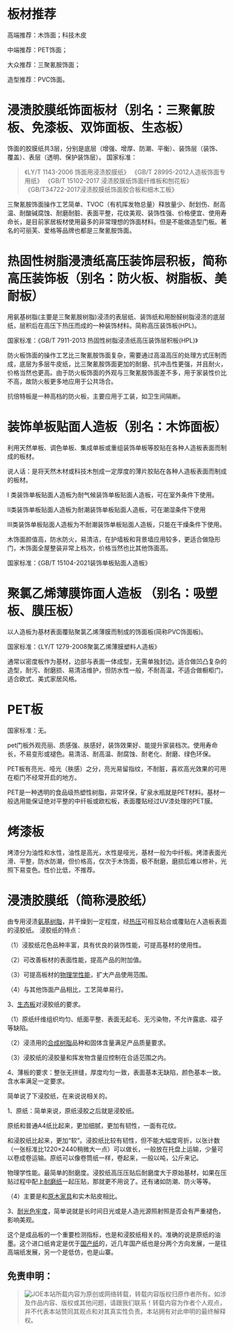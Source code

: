 # 板材推荐

高端推荐：木饰面；科技木皮

中端推荐：PET饰面；

大众推荐：三聚氰胺饰面；

造型推荐：PVC饰面。

# 浸渍胶膜纸饰面板材（别名：三聚氰胺板、免漆板、双饰面板、生态板）
饰面的胶膜纸共3层，分别是底层（增强、增厚、防潮、平衡）、装饰层（装饰、覆盖）、表层（透明、保护装饰层）。
国家标准：

> 《LY/T 1143-2006 饰面用浸渍胶膜纸》
> 《GB/T 28995-2012人造板饰面专用纸》
> 《GB/T 15102-2017 浸渍胶膜纸饰面纤维板和刨花板》
> 《GB/T34722-2017浸渍胶膜纸饰面胶合板和细木工板》

三聚氰胺饰面操作工艺简单、TVOC（有机挥发物总量）释放量少、耐划伤、耐高温、耐酸碱腐蚀、耐磨耐脏、表面平整，花纹美观、装饰性强、价格便宜、使用寿命长，是目前家居板材使用最多的非常理想的饰面材料。但是不能做造型门板。著名的可丽芙、爱格等品牌也都是三聚氰胺饰面。

# 热固性树脂浸渍纸高压装饰层积板，简称高压装饰板（别名：防火板、树脂板、美耐板）

用氨基树脂(主要是三聚氰胺树脂)浸渍的表层纸、装饰纸和用酚醛树脂浸渍的底层纸，层积后在高压下热压而成的一种装饰材料。简称高压装饰板(HPL)。

国家标准：《GB/T 7911-2013 热固性树脂浸渍纸高压装饰层积板(HPL)》

防火板饰面的操作工艺比三聚氰胺饰面复杂，需要通过高温高压的处理方式压制而成，底层为多层牛皮纸，比三聚氰胺饰面更加的耐磨、抗冲击性更强，并且耐火，价格当然也更高。由于防火板饰面的外观与三聚氰胺饰面差不多，用于家装性价比不高，故防火板更多地应用于公共场合。

抗倍特板是一种高档的防火板，主要应用于工装，如卫生间隔断。

# 装饰单板贴面人造板（别名：木饰面板）

利用天然单板、调色单板、集成单板或重组装饰单板等胶贴在各种人造板表面而制成的板材。

说人话：是将天然木材或科技木刨成一定厚度的薄片胶贴在各种人造板表面而制成的板材。

I 类装饰单板贴面人造板为耐气候装饰单板贴面人造板，可在室外条件下使用。

II类装饰单板贴面人造板为耐潮装饰单板贴面人造板，可在潮湿条件下使用

III类装饰单板贴面人造板为不耐潮装饰单板贴面人造板，只能在干燥条件下使用。

木饰面颜值高，防水防火，易清洁，在护墙板和背景墙应用较多，更适合做隐形门，木饰面全屋整装非常上档次，价格当然也比其他饰面高。

国家标准：《GB/T 15104-2021装饰单板贴面人造板》

# 聚氯乙烯薄膜饰面人造板 （别名：吸塑板、膜压板）

以人造板为基材表面覆贴聚氯乙烯薄膜而制成的饰面板(简称PVC饰面板)。

国家标准：《LY/T 1279-2008聚氯乙烯薄膜塑料人造板》

通常以密度板作为基材，边部与表面一体成型，无需单独封边。适合做凹凸复杂的造型，耐污、耐磨损、易清洁维护，但防水性一般，不耐高温，不适合做橱柜门，适合欧式、美式家居风格。

# PET板

国家标准：无。

pet门板外观亮丽、质感强、肤感好，装饰效果好、能提升家装档次。使用寿命长，不易变形或褪色。易清洁、耐高温、耐腐蚀、耐老化、耐磨、绿色环保。

PET板有亮光、哑光（肤感）之分，亮光易留指纹，不耐脏，喜欢高光效果的可用在柜门不经常开启的地方。

PET是一种透明的食品级热塑性树脂，非常环保，矿泉水瓶就是PET材料。基材一般选用能保证绝对平整的中纤板或欧松板，表面覆贴经过UV漆处理的PET膜。

# 烤漆板

烤漆分为油性和水性，油性是高光，水性是哑光，基材一般为中纤板。烤漆表面光滑、平整，防水防潮，但价格高，仅次于木饰面，极不耐磨，磨损后难以修补，光照下易变色。性价比低，不推荐。

# 浸渍胶膜纸（简称浸胶纸）
由专用浸渍[氨基树脂](https://zhida.zhihu.com/search?q=%E6%B0%A8%E5%9F%BA%E6%A0%91%E8%84%82&zhida_source=entity&is_preview=1)，并干燥到一定程度，经[热压](https://zhida.zhihu.com/search?q=%E7%83%AD%E5%8E%8B&zhida_source=entity&is_preview=1)可相互粘合或覆贴在人造板表面的浸胶纸。
浸胶纸的特点：

（1）浸胶纸花色品种丰富，具有优良的装饰性能，可提高基材的使用性。

（2）可改善板材的表面性能，提高产品的附加值。

（3）可提高板材的[物理学性能](https://zhida.zhihu.com/search?q=%E7%89%A9%E7%90%86%E5%AD%A6%E6%80%A7%E8%83%BD&zhida_source=entity&is_preview=1)，扩大产品使用范围。

（4）与其他饰面产品相比，工艺简单易行。

3、[生态板](https://zhida.zhihu.com/search?q=%E7%94%9F%E6%80%81%E6%9D%BF&zhida_source=entity&is_preview=1)对浸胶纸的要求。

（1）原纸纤维组织均匀、纸面平整、表面无起毛、无污染物，不允许露底、褶子等缺陷。

（2）浸渍用的[合成树脂](https://zhida.zhihu.com/search?q=%E5%90%88%E6%88%90%E6%A0%91%E8%84%82&zhida_source=entity&is_preview=1)品种和固体含量满足产品质量要求。

（3）浸胶纸的浸胶量和挥发物含量应控制在合适范围之内。

4、薄板的要求：整张无拼缝，厚度均匀一致，表面基本无缺陷，颜色基本一致。含水率满足一定要求。

简单说了下浸胶纸，在来说说相关的。

1、原纸：简单来说，原纸浸胶之后就是浸胶纸。

原纸和普通A4纸比起来，更加细腻，更加有韧性，一面有花纹。

和浸胶纸比起来，更加“软”。浸胶纸比较有韧性，但不能大幅度弯折，以张计数（一张标准比1220×2440稍微大一点）可以做长，一般放在托盘上运输，少量可以卷成卷运输。原纸可以像卷筒纸一样，卷起来，一般以吨，公斤来记。

物理学性能。最简单的耐磨度。浸胶纸高压压贴后耐磨度大于原始基材，如果在压贴过程中配上[耐磨纸](https://zhida.zhihu.com/search?q=%E8%80%90%E7%A3%A8%E7%BA%B8&zhida_source=entity&is_preview=1)一起压贴，那就更不用说了。还有诸如防潮、防火等等。

（4）主要是和[原木家具](https://zhida.zhihu.com/search?q=%E5%8E%9F%E6%9C%A8%E5%AE%B6%E5%85%B7&zhida_source=entity&is_preview=1)和实木贴皮相比。

3、[耐光色牢度](https://zhida.zhihu.com/search?q=%E8%80%90%E5%85%89%E8%89%B2%E7%89%A2%E5%BA%A6&zhida_source=entity&is_preview=1)，简单说就是长时间日光或是人造光源照射照是否会有严重褪色，影响美观。

这个是成品板的一个重要检测指标，也是和浸胶纸相关的。准确的说是原纸的油墨。这个进口纸肯定是优于[国产纸](https://zhida.zhihu.com/search?q=%E5%9B%BD%E4%BA%A7%E7%BA%B8&zhida_source=entity&is_preview=1)的，近几年国产纸也是分两个方向发展，一是往高端纸发展，另一个是低仿，也是山寨。


## 免责申明：
> ![JOE](https://github.com/user-attachments/assets/8e3980da-e615-4710-a4f3-7a5eea566394)本站所载内容为原创或网络转载，转载内容版权归原作者所有。如涉及作品内容、版权或其他问题，请跟我们联系！转载内容为作者个人观点，并不代表本站赞同其观点和对其真实性负责。本站拥有对此申明的最终解释权。